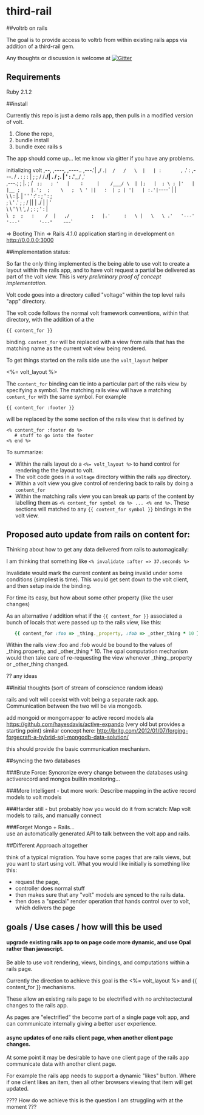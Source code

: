 third-rail
==========

##voltrb on rails

The goal is to provide access to voltrb from within existing rails apps via addition of a third-rail gem.

Any thoughts or discussion is welcome at [![Gitter](https://badges.gitter.im/Join%20Chat.svg)](https://gitter.im/catprintlabs/third-rail?utm_source=badge&utm_medium=badge&utm_campaign=pr-badge&utm_content=badge)

## Requirements
 
 Ruby 2.1.2

##install

Currently this repo is just a demo rails app, then pulls in a modified version of volt.
1. Clone the repo,
2. bundle install
3. bundle exec rails s

The app should come up...  let me know via gitter if you have any problems.

initializing volt
                             ,--,           ,----, 
                ,----..   ,---.'|         ,/   .`| 
               /   /   \  |   | :       ,`   .'  : 
       ,---.  /   .     : :   : |     ;    ;     / 
      /__./| .   /   ;.  \|   ' :   .'___,/    ,'  
 ,---.;  ; |.   ;   /  ` ;;   ; '   |    :     |   
/___/ \  | |;   |  ; \ ; |'   | |__ ;    |.';  ;   
\   ;  \ ' ||   :  | ; | '|   | :.'|`----'  |  |   
 \   \  \: |.   |  ' ' ' :'   :    ;    '   :  ;   
  ;   \  ' .'   ;  \; /  ||   |  ./     |   |  '   
   \   \   ' \   \  ',  / ;   : ;       '   :  |   
    \   `  ;  ;   :    /  |   ,/        ;   |.'    
     :   \ |   \   \ .'   '---'         '---'      
      '---"     `---`                              
                                                   
=> Booting Thin
=> Rails 4.1.0 application starting in development on http://0.0.0.0:3000



##implementation status:

So far the only thing implemented is the being able to use volt to create a layout within the rails app, and to have volt request a partial be delivered as part of the volt view.  This is _very preliminary proof of concept implementation_.

Volt code goes into a directory called "voltage" within the top level rails "app" directory.

The volt code follows the normal volt framework conventions, within that directory, with the addition of a the

    {{ content_for }}
    
binding.  `content_for` will be replaced with a view from rails that has the matching name as the current volt view being rendered.

To get things started on the rails side use the `volt_layout` helper 

   <%= volt_layout %>

The `content_for` binding can tie into a particular part of the rails view by specifying a symbol.  The matching rails view will have a matching `content_for` with the same symbol.  For example

    {{ content_for :footer }}

will be replaced by the some section of the rails view that is defined by

    <% content_for :footer do %>
       # stuff to go into the footer
    <% end %>

To summarize:

* Within the rails layout do a `<%= volt_layout %>` to hand control for rendering the the layout to volt.
* The volt code goes in a `voltage` directory within the rails `app` directory.
* Within a volt view you give control of rendering back to rails by doing a `content_for`
* Within the matching rails view you can break up parts of the content by labelling them as `<% content_for symbol do %> ... <% end %>`.  These sections will matched to any `{{ content_for symbol }}` bindings in the volt view.

## Proposed auto update from rails on content for:

Thinking about how to get any data delivered from rails to automagically:

I am thinking that something like `<% invalidate :after => 37.seconds %>`  

Invalidate would mark the current content as being invalid under some conditions (simpliest is time).  This would get sent down to the volt client, and then setup inside the binding.

For time its easy, but how about some other property (like the user changes)

As an alternative / addition what if the `{{ content_for }}` associated a bunch of locals that were passed up to the rails view, like this: 

```ruby
   {{ content_for :foo => _thing._property, :fob => _other_thing * 10 }}
```

Within the rails view :foo and :fob would be bound to the values of _thing.property, and _other_thing * 10.  The opal computation mechanism would then take care of re-requesting the view whenever _thing._property or _other_thing changed.



?? any ideas
 
##Initial thoughts (sort of stream of conscience random ideas)

rails and volt will coexist with volt being a separate rack app.  Communication between the two will be via mongodb.

add mongoid or mongomapper to active record models ala https://github.com/hayesdavis/active-expando (very old but provides a starting point)  similar concept here: http://britg.com/2012/01/07/forging-forgecraft-a-hybrid-sql-mongodb-data-solution/

this should provide the basic communication mechanism.

##syncing the two databases

###Brute Force:
Syncronize every change between the databases using activerecord and mongos builtin monitoring...

###More Intelligent - but more work:
Describe mapping in the active record models to volt models 

###Harder still - but probably how you would do it from scratch:
Map volt models to rails, and manually connect

###Forget Mongo + Rails...  
use an automatically generated API to talk between the volt app and rails.

##Different Approach altogether

think of a typical migration.  You have some pages that are rails views, but you want to start using volt.
What you would like initially is something like this:
* request the page, 
* controller does normal stuff
* then makes sure that any "volt" models are synced to the rails data.
* then does a "special" render operation that hands control over to volt, which delivers the page

## goals / Use cases / how will this be used

#### upgrade existing rails app to on page code more dynamic, and use Opal rather than javascript.

Be able to use volt rendering, views, bindings, and computations within a rails page.

Currently the direction to achieve this goal is the <%= volt_layout %> and {{ content_for }} mechanisms.  

These allow an existing rails page to be electrified with no architectectural changes to the rails app.

As pages are "electrified" the become part of a single page volt app, and can communicate internally giving a better user experience.

#### async updates of one rails client page, when another client page changes.

At some point it may be desirable to have one client page of the rails app communicate data with another client page. 

For example the rails app needs to support a dynamic "likes" button.  Where if one client likes an item, then all other browsers viewing that item will get updated.

???? How do we achieve this is the question I am struggling with at the moment ???
